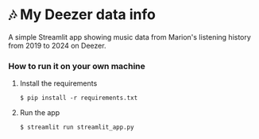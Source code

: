 # 🎶 My Deezer data info

A simple Streamlit app showing music data from Marion's listening history from 2019 to 2024 on Deezer.


### How to run it on your own machine

1. Install the requirements

   ```
   $ pip install -r requirements.txt
   ```

2. Run the app

   ```
   $ streamlit run streamlit_app.py
   ```
